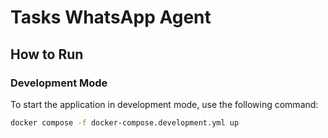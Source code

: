 # Tasks WhatsApp Agent

## How to Run

### Development Mode

To start the application in development mode, use the following command:

```sh
docker compose -f docker-compose.development.yml up
```